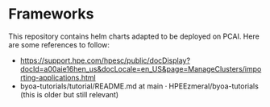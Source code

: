 # Frameworks

This repository contains helm charts adapted to be deployed on PCAI. Here are some references to follow:

- https://support.hpe.com/hpesc/public/docDisplay?docId=a00aie16hen_us&docLocale=en_US&page=ManageClusters/importing-applications.html
- byoa-tutorials/tutorial/README.md at main · HPEEzmeral/byoa-tutorials  (this is older but still relevant)
